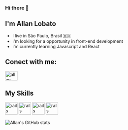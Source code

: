 ### Hi there 👋

## I'm Allan Lobato
- I live in São Paulo, Brasil :brazil:
- I'm looking for a opportunity in front-end development
- I’m currently learning Javascript and React

## Conect with me:
<a href="https://www.linkedin.com/in/allanlobato/" target="_blank">
<img align="center" alt="allan-linkedin" height="30" width="40" src="https://cdn.jsdelivr.net/gh/devicons/devicon/icons/linkedin/linkedin-original.svg"
style="max-width:100%";>     
</a>

## My Skills
<img src="https://cdn.jsdelivr.net/gh/devicons/devicon/icons/html5/html5-original.svg" alt="rails" height="40" width="40" 
style="max-width:100%"></img>
<img src="https://cdn.jsdelivr.net/gh/devicons/devicon/icons/css3/css3-original.svg" alt="rails" height="40" width="40" 
style="max-width:100%"></img>
<img src="https://cdn.jsdelivr.net/gh/devicons/devicon/icons/javascript/javascript-original.svg" alt="rails" height="40" width="40" 
style="max-width:100%"></img>
<img src="https://cdn.jsdelivr.net/gh/devicons/devicon/icons/react/react-original.svg" alt="rails" height="40" width="40" 
style="max-width:100%"></img>


![Allan's GitHub stats](https://github-readme-stats.vercel.app/api?username=allanlobato&theme=default_repocard&show_icons=true)



<!--
**AllanLobato/AllanLobato** is a ✨ _special_ ✨ repository because its `README.md` (this file) appears on your GitHub profile.

Here are some ideas to get you started:

- 🔭 I’m currently working on ...
- 🌱 I’m currently learning ...
- 👯 I’m looking to collaborate on ...
- 🤔 I’m looking for help with ...
- 💬 Ask me about ...
- 📫 How to reach me: ...
- 😄 Pronouns: ...
- ⚡ Fun fact: ...
-->
